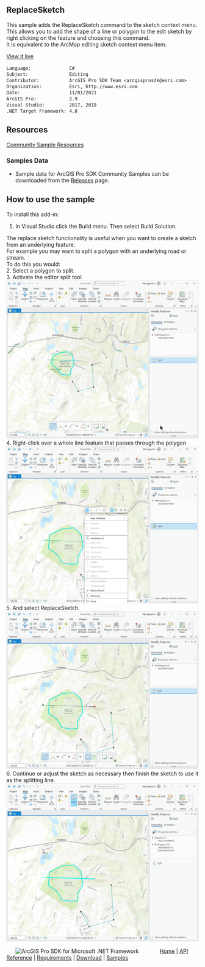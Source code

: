 ## ReplaceSketch

<!-- TODO: Write a brief abstract explaining this sample -->
This sample adds the ReplaceSketch command to the sketch context menu.   
This allows you to add the shape of a line or polygon to the edit sketch by right clicking on the feature and choosing this command.  
It is equivalent to the ArcMap editing sketch context menu item.  
  


<a href="http://pro.arcgis.com/en/pro-app/sdk/" target="_blank">View it live</a>

<!-- TODO: Fill this section below with metadata about this sample-->
```
Language:              C#
Subject:               Editing
Contributor:           ArcGIS Pro SDK Team <arcgisprosdk@esri.com>
Organization:          Esri, http://www.esri.com
Date:                  11/01/2021
ArcGIS Pro:            2.9
Visual Studio:         2017, 2019
.NET Target Framework: 4.8
```

## Resources

[Community Sample Resources](https://github.com/Esri/arcgis-pro-sdk-community-samples#resources)

### Samples Data

* Sample data for ArcGIS Pro SDK Community Samples can be downloaded from the [Releases](https://github.com/Esri/arcgis-pro-sdk-community-samples/releases) page.  

## How to use the sample
<!-- TODO: Explain how this sample can be used. To use images in this section, create the image file in your sample project's screenshots folder. Use relative url to link to this image using this syntax: ![My sample Image](FacePage/SampleImage.png) -->
To install this add-in:  
  
1. In Visual Studio click the Build menu. Then select Build Solution.  
  
The replace sketch functionality is useful when you want to create a sketch from an underlying feature.  
For example you may want to split a polygon with an underlying road or stream.   
To do this you would:  
2. Select a polygon to split.  
3. Activate the editor split tool.  
![UI](Screenshots/Screenshot1.png)    
4. Right-click over a whole line feature that passes through the polygon  
![UI](Screenshots/Screenshot2.png)    
5. And select ReplaceSketch.  
![UI](Screenshots/Screenshot3.png)    
6. Continue or adjust the sketch as necessary then finish the sketch to use it as the splitting line.  
![UI](Screenshots/Screenshot4.png)    
  


<!-- End -->

&nbsp;&nbsp;&nbsp;&nbsp;&nbsp;&nbsp;<img src="https://esri.github.io/arcgis-pro-sdk/images/ArcGISPro.png"  alt="ArcGIS Pro SDK for Microsoft .NET Framework" height = "20" width = "20" align="top"  >
&nbsp;&nbsp;&nbsp;&nbsp;&nbsp;&nbsp;&nbsp;&nbsp;&nbsp;&nbsp;&nbsp;&nbsp;
[Home](https://github.com/Esri/arcgis-pro-sdk/wiki) | <a href="https://pro.arcgis.com/en/pro-app/latest/sdk/api-reference" target="_blank">API Reference</a> | [Requirements](https://github.com/Esri/arcgis-pro-sdk/wiki#requirements) | [Download](https://github.com/Esri/arcgis-pro-sdk/wiki#installing-arcgis-pro-sdk-for-net) | <a href="https://github.com/esri/arcgis-pro-sdk-community-samples" target="_blank">Samples</a>
